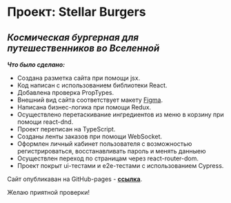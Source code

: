 # **Проект: Stellar Burgers**

## *Космическая бургерная для путешественников во Вселенной*

***Что было сделано:***
  * Создана разметка сайта при помощи jsx.
  * Код написан с использованием библиотеки React.
  * Добавлена проверка PropTypes.
  * Внешний вид сайта соответствует макету [Figma](https://www.figma.com/file/tLatiSwpQmOsE3nSReMmqN/React_Bootcamp_%D0%9F%D1%80%D0%BE%D0%B5%D0%BA%D1%82%D0%BD%D1%8B%D0%B5-%D0%B7%D0%B0%D0%B4%D0%B0%D1%87%D0%B8_external_link?type=design&node-id=0-1&mode=design "Ссылка на макет в Figma").
  * Написана бизнес-логика при помощи Redux.
  * Осуществлено перетаскивание ингредиентов из меню в корзину при помощи react-dnd.
  * Проект переписан на TypeScript.
  * Созданы ленты заказов при помощи WebSocket.
  * Оформлен личный кабинет пользователя с возможностью регистрироваться, восстанавливать пароль и менять данныею
  * Осуществлен переход по страницам  через  react-router-dom.
  * Проект покрыт ui-тестами и e2e-тестами с использованием Cypress.

  Сайт опубликаван на GitHub-pages - [**ссылка**](https://nastyanev.github.io/react-stellar-burger/ "Ссылка на GitHub Pages").

Желаю приятной проверки!

